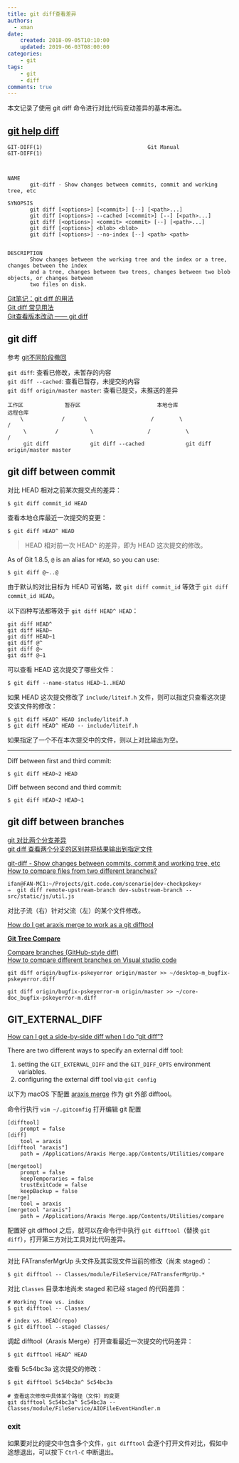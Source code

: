 ```yaml
---
title: git diff查看差异
authors:
  - xman
date:
    created: 2018-09-05T10:10:00
    updated: 2019-06-03T08:00:00
categories:
    - git
tags:
    - git
    - diff
comments: true
---
```


本文记录了使用 git diff 命令进行对比代码变动差异的基本用法。

<!-- more -->

## [git help diff](https://git-scm.com/docs/git-diff)

```Shell
GIT-DIFF(1)                                 Git Manual                                 GIT-DIFF(1)



NAME
       git-diff - Show changes between commits, commit and working tree, etc

SYNOPSIS
       git diff [<options>] [<commit>] [--] [<path>...]
       git diff [<options>] --cached [<commit>] [--] [<path>...]
       git diff [<options>] <commit> <commit> [--] [<path>...]
       git diff [<options>] <blob> <blob>
       git diff [<options>] --no-index [--] <path> <path>


DESCRIPTION
       Show changes between the working tree and the index or a tree, changes between the index
       and a tree, changes between two trees, changes between two blob objects, or changes between
       two files on disk.
```

[Git笔记：git diff 的用法](https://blog.csdn.net/clxjoseph/article/details/80213315)  
[Git diff 常见用法](https://www.cnblogs.com/qianqiannian/p/6010219.html)  
[Git查看版本改动 —— git diff](https://blog.csdn.net/asheandwine/article/details/78982919)  

## git diff

参考 [git不同阶段撤回](http://einverne.github.io/post/2017/12/git-reset.html)

`git diff`: 查看已修改，未暂存的内容  
`git diff --cached`: 查看已暂存，未提交的内容  
`git diff origin/master master`: 查看已提交，未推送的差异  

```
工作区             暂存区                        本地仓库                               远程仓库
    \            /      \                    /        \                             /
     \         /          \                 /           \                          /
     git diff             git diff --cached             git diff origin/master master
```

## git diff between commit

对比 HEAD 相对之前某次提交点的差异：

```Shell
$ git diff commit_id HEAD
```

查看本地仓库最近一次提交的变更：

```Shell
$ git diff HEAD^ HEAD
```

> HEAD 相对前一次 HEAD^ 的差异，即为 HEAD 这次提交的修改。

As of Git 1.8.5, `@` is an alias for `HEAD`, so you can use:

```Shell
$ git diff @~..@
```

由于默认的对比目标为 HEAD 可省略，故 `git diff commit_id` 等效于 `git diff commit_id HEAD`。

以下四种写法都等效于 `git diff HEAD^ HEAD`：

```Shell
git diff HEAD^
git diff HEAD~
git diff HEAD~1
git diff @^
git diff @~
git diff @~1
```

可以查看 HEAD 这次提交了哪些文件：

```Shell
$ git diff --name-status HEAD~1..HEAD
```

如果 HEAD 这次提交修改了 `include/liteif.h` 文件，则可以指定只查看这次提交该文件的修改：

```Shell
$ git diff HEAD^ HEAD include/liteif.h
$ git diff HEAD^ HEAD -- include/liteif.h
```

如果指定了一个不在本次提交中的文件，则以上对比输出为空。

---

Diff between first and third commit:

```Shell
$ git diff HEAD~2 HEAD
```

Diff between second and third commit:

```Shell
$ git diff HEAD~2 HEAD~1
```

## git diff between branches

[git 对比两个分支差异](https://blog.csdn.net/u011240877/article/details/52586664)  
[git diff 查看两个分支的区别并将结果输出到指定文件](https://segmentfault.com/q/1010000005033288)  

[git-diff - Show changes between commits, commit and working tree, etc](https://git-scm.com/docs/git-diff)  
[How to compare files from two different branches?](https://stackoverflow.com/questions/4099742/how-to-compare-files-from-two-different-branches)

```
ifan@FAN-MC1:~/Projects/git.code.com/scenario|dev-checkpskey⚡
⇒  git diff remote-upstream-branch dev-substream-branch -- src/static/js/util.js
```

对比子流（右）针对父流（左）的某个文件修改。


[How do I get araxis merge to work as a git difftool](https://stackoverflow.com/questions/35609655/how-do-i-get-araxis-merge-to-work-as-a-git-difftool)

[**Git Tree Compare**](https://marketplace.visualstudio.com/items?itemName=letmaik.git-tree-compare)  

[Compare branches (GitHub-style diff) ](https://github.com/eamodio/vscode-gitlens/issues/115)  
[How to compare different branches on Visual studio code](https://stackoverflow.com/questions/42112526/how-to-compare-different-branches-on-visual-studio-code)  

```shell
git diff origin/bugfix-pskeyerror origin/master >> ~/desktop-m_bugfix-pskeyerror.diff

git diff origin/bugfix-pskeyerror-m origin/master >> ~/core-doc_bugfix-pskeyerror-m.diff
```

## GIT_EXTERNAL_DIFF

[How can I get a side-by-side diff when I do “git diff”?](https://stackoverflow.com/questions/7669963/how-can-i-get-a-side-by-side-diff-when-i-do-git-diff)

There are two different ways to specify an external diff tool:

1. setting the `GIT_EXTERNAL_DIFF` and the `GIT_DIFF_OPTS` environment variables.  
2. configuring the external diff tool via `git config`  

以下为 macOS 下配置 [araxis merge](https://stackoverflow.com/questions/17353430/araxis-merge-for-mac-and-git-diff) 作为 git 外部 difftool。

命令行执行 `vim ~/.gitconfig` 打开编辑 git 配置

```Shell
[difftool]
    prompt = false
[diff]
    tool = araxis
[difftool "araxis"]
    path = /Applications/Araxis Merge.app/Contents/Utilities/compare

[mergetool]
    prompt = false
    keepTemporaries = false
    trustExitCode = false
    keepBackup = false
[merge]
    tool = araxis
[mergetool "araxis"]
    path = /Applications/Araxis Merge.app/Contents/Utilities/compare
```

配置好 git difftool 之后，就可以在命令行中执行 `git difftool`（替换 `git diff`），打开第三方对比工具对比代码差异。

---

对比 FATransferMgrUp 头文件及其实现文件当前的修改（尚未 staged）：

```Shell
$ git difftool -- Classes/module/FileService/FATransferMgrUp.*
```

对比 `Classes` 目录本地尚未 staged 和已经 staged 的代码差异：

```Shell
# Working Tree vs. index
$ git difftool -- Classes/

# index vs. HEAD(repo)
$ git difftool --staged Classes/
```

调起 difftool（Araxis Merge）打开查看最近一次提交的代码差异：

```Shell
$ git difftool HEAD^ HEAD
```

查看 5c54bc3a 这次提交的修改：

```Shell
$ git difftool 5c54bc3a^ 5c54bc3a

# 查看这次修改中具体某个路径（文件）的变更
git difftool 5c54bc3a^ 5c54bc3a -- Classes/module/FileService/AIOFileEventHandler.m
```

### exit

如果要对比的提交中包含多个文件，`git difftool` 会逐个打开文件对比，假如中途想退出，可以按下 `Ctrl-C` 中断退出。
